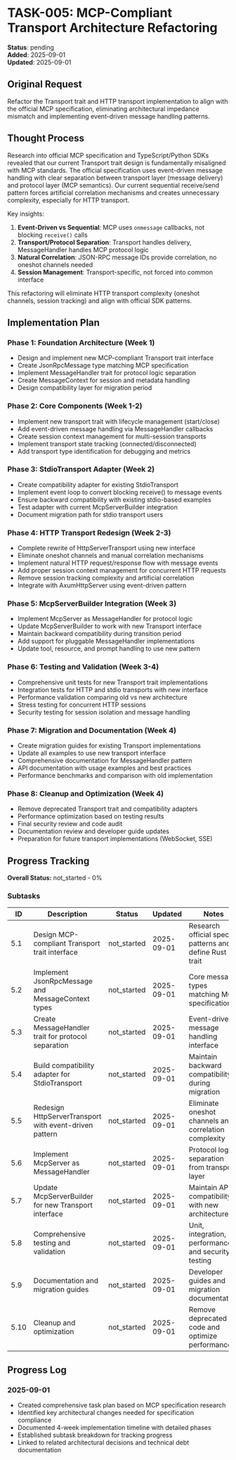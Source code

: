 # TASK-005: MCP-Compliant Transport Architecture Refactoring

**Status**: pending  
**Added**: 2025-09-01  
**Updated**: 2025-09-01

## Original Request
Refactor the Transport trait and HTTP transport implementation to align with the official MCP specification, eliminating architectural impedance mismatch and implementing event-driven message handling patterns.

## Thought Process
Research into official MCP specification and TypeScript/Python SDKs revealed that our current Transport trait design is fundamentally misaligned with MCP standards. The official specification uses event-driven message handling with clear separation between transport layer (message delivery) and protocol layer (MCP semantics). Our current sequential receive/send pattern forces artificial correlation mechanisms and creates unnecessary complexity, especially for HTTP transport.

Key insights:
1. **Event-Driven vs Sequential**: MCP uses `onmessage` callbacks, not blocking `receive()` calls
2. **Transport/Protocol Separation**: Transport handles delivery, MessageHandler handles MCP protocol logic
3. **Natural Correlation**: JSON-RPC message IDs provide correlation, no oneshot channels needed
4. **Session Management**: Transport-specific, not forced into common interface

This refactoring will eliminate HTTP transport complexity (oneshot channels, session tracking) and align with official SDK patterns.

## Implementation Plan

### Phase 1: Foundation Architecture (Week 1)
- Design and implement new MCP-compliant Transport trait interface
- Create JsonRpcMessage type matching MCP specification
- Implement MessageHandler trait for protocol logic separation
- Create MessageContext for session and metadata handling
- Design compatibility layer for migration period

### Phase 2: Core Components (Week 1-2)  
- Implement new transport trait with lifecycle management (start/close)
- Add event-driven message handling via MessageHandler callbacks
- Create session context management for multi-session transports
- Implement transport state tracking (connected/disconnected)
- Add transport type identification for debugging and metrics

### Phase 3: StdioTransport Adapter (Week 2)
- Create compatibility adapter for existing StdioTransport
- Implement event loop to convert blocking receive() to message events
- Ensure backward compatibility with existing stdio-based examples
- Test adapter with current McpServerBuilder integration
- Document migration path for stdio transport users

### Phase 4: HTTP Transport Redesign (Week 2-3)
- Complete rewrite of HttpServerTransport using new interface
- Eliminate oneshot channels and manual correlation mechanisms
- Implement natural HTTP request/response flow with message events
- Add proper session context management for concurrent HTTP requests
- Remove session tracking complexity and artificial correlation
- Integrate with AxumHttpServer using event-driven pattern

### Phase 5: McpServerBuilder Integration (Week 3)
- Implement McpServer as MessageHandler for protocol logic
- Update McpServerBuilder to work with new Transport interface
- Maintain backward compatibility during transition period
- Add support for pluggable MessageHandler implementations
- Update tool, resource, and prompt handling to use new pattern

### Phase 6: Testing and Validation (Week 3-4)
- Comprehensive unit tests for new Transport trait implementations
- Integration tests for HTTP and stdio transports with new interface
- Performance validation comparing old vs new architecture
- Stress testing for concurrent HTTP sessions
- Security testing for session isolation and message handling

### Phase 7: Migration and Documentation (Week 4)
- Create migration guides for existing Transport implementations
- Update all examples to use new transport interface
- Comprehensive documentation for MessageHandler pattern
- API documentation with usage examples and best practices
- Performance benchmarks and comparison with old implementation

### Phase 8: Cleanup and Optimization (Week 4)
- Remove deprecated Transport trait and compatibility adapters
- Performance optimization based on testing results
- Final security review and code audit
- Documentation review and developer guide updates
- Preparation for future transport implementations (WebSocket, SSE)

## Progress Tracking

**Overall Status:** not_started - 0%

### Subtasks
| ID | Description | Status | Updated | Notes |
|----|-------------|--------|---------|-------|
| 5.1 | Design MCP-compliant Transport trait interface | not_started | 2025-09-01 | Research official spec patterns and define Rust trait |
| 5.2 | Implement JsonRpcMessage and MessageContext types | not_started | 2025-09-01 | Core message types matching MCP specification |
| 5.3 | Create MessageHandler trait for protocol separation | not_started | 2025-09-01 | Event-driven message handling interface |
| 5.4 | Build compatibility adapter for StdioTransport | not_started | 2025-09-01 | Maintain backward compatibility during migration |
| 5.5 | Redesign HttpServerTransport with event-driven pattern | not_started | 2025-09-01 | Eliminate oneshot channels and correlation complexity |
| 5.6 | Implement McpServer as MessageHandler | not_started | 2025-09-01 | Protocol logic separation from transport layer |
| 5.7 | Update McpServerBuilder for new Transport interface | not_started | 2025-09-01 | Maintain API compatibility with new architecture |
| 5.8 | Comprehensive testing and validation | not_started | 2025-09-01 | Unit, integration, performance, and security testing |
| 5.9 | Documentation and migration guides | not_started | 2025-09-01 | Developer guides and migration documentation |
| 5.10 | Cleanup and optimization | not_started | 2025-09-01 | Remove deprecated code and optimize performance |

## Progress Log
### 2025-09-01
- Created comprehensive task plan based on MCP specification research
- Identified key architectural changes needed for specification compliance
- Documented 4-week implementation timeline with detailed phases
- Established subtask breakdown for tracking progress
- Linked to related architectural decisions and technical debt documentation
